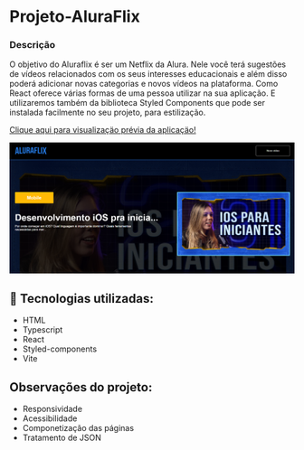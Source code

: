 # Projeto-AluraFlix

### Descrição

O objetivo do Aluraflix é ser um Netflix da Alura. Nele você terá sugestões de vídeos relacionados com os seus interesses educacionais e além disso poderá adicionar novas categorias e novos vídeos na plataforma.
Como React oferece várias formas de uma pessoa utilizar na sua aplicação.
E utilizaremos também da biblioteca Styled Components que pode ser instalada facilmente no seu projeto, para estilização.

[Clique aqui para visualizaçäo prévia da aplicaçäo!](https://karinewagner.github.io/Projeto-aluraflix/)

![preview](./.github/previews.PNG)

## 🔧 Tecnologias utilizadas:

- HTML
- Typescript
- React
- Styled-components
- Vite

## Observações do projeto:

- Responsividade
- Acessibilidade
- Componetização das páginas
- Tratamento de JSON
